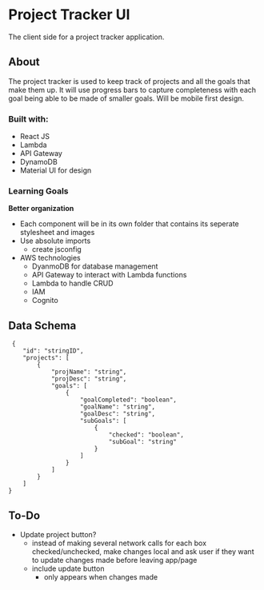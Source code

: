 # Project Tracker UI
The client side for a project tracker application.

## About
The project tracker is used to keep track of projects and all the goals that make them up. It will use progress bars to capture completeness with each goal being able to be made of smaller goals. Will be mobile first design.

### Built with:
- React JS
- Lambda
- API Gateway
- DynamoDB
- Material UI for design

### Learning Goals
**Better organization**
- Each component will be in its own folder that contains
its seperate stylesheet and images
- Use absolute imports
    - create jsconfig
- AWS technologies
    - DyanmoDB for database management
    - API Gateway to interact with Lambda functions
    - Lambda to handle CRUD
    - IAM
    - Cognito

## Data Schema
```
 {
    "id": "stringID",
    "projects": [
        {
            "projName": "string",
            "projDesc": "string",
            "goals": [
                {
                    "goalCompleted": "boolean",
                    "goalName": "string",
                    "goalDesc": "string",
                    "subGoals": [
                        {
                            "checked": "boolean",
                            "subGoal": "string"
                        }
                    ]
                }
            ]
        }
    ]
}
```

## To-Do
- Update project button? 
    - instead of making several network calls for each box checked/unchecked, make changes local and 
    ask user if they want to update changes made before leaving app/page
    - include update button
        - only appears when changes made